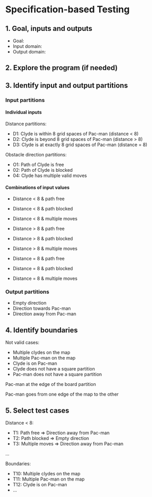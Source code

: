 # Specification-based Testing

## 1. Goal, inputs and outputs
- Goal:
- Input domain:
- Output domain:

## 2. Explore the program (if needed)

## 3. Identify input and output partitions

### Input partitions

#### Individual inputs
Distance partitions:
- D1: Clyde is within 8 grid spaces of Pac-man (distance < 8)
- D2: Clyde is beyond 8 grid spaces of Pac-man (distance > 8)
- D3: Clyde is at exactly 8 grid spaces of Pac-man (distance = 8)

Obstacle direction partitions:
- O1: Path of Clyde is free
- 02: Path of Clyde is blocked
- 04: Clyde has multiple valid moves

#### Combinations of input values
- Distance < 8 & path free
- Distance < 8 & path blocked
- Distance < 8 & multiple moves

- Distance > 8 & path free
- Distance > 8 & path blocked
- Distance > 8 & multiple moves

- Distance = 8 & path free
- Distance = 8 & path blocked
- Distance = 8 & multiple moves

### Output partitions
- Empty direction
- Direction towards Pac-man
- Direction away from Pac-man

## 4. Identify boundaries
Not valid cases:
- Multiple clydes on the map
- Multiple Pac-man on the map
- Clyde is on Pac-man
- Clyde does not have a square partition
- Pac-man does not have a square partition

Pac-man at the edge of the board partition

Pac-man goes from one edge of the map to the other

## 5. Select test cases

Distance < 8:
- T1: Path free => Direction away from Pac-man
- T2: Path blocked => Empty direction
- T3: Multiple moves => Direction away from Pac-man

...

Boundaries:
- T10: Multiple clydes on the map
- T11: Multiple Pac-man on the map
- T12: Clyde is on Pac-man
- ...